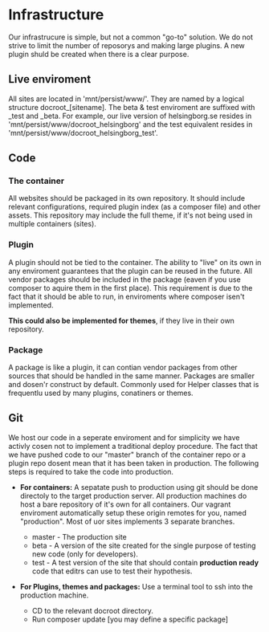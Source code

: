 # Infrastructure
Our infrastrucure is simple, but not a common "go-to" solution. We do not strive to limit the number of reposorys and making large plugins. A new plugin shuld be created when there is a clear purpose. 

## Live enviroment
All sites are located in 'mnt/persist/www/'. They are named by a logical structure docroot_[sitename]. The beta & test enviroment are suffixed with _test and _beta. For example, our live version of helsingborg.se resides in 'mnt/persist/www/docroot_helsingborg' and the test equivalent resides in 'mnt/persist/www/docroot_helsingborg_test'. 

## Code

### The container
All websites should be packaged in its own repository. It should include relevant configurations, required plugin index (as a composer file) and other assets. This repository may include the full theme, if it's not being used in multiple containers (sites). 

### Plugin
A plugin should not be tied to the container. The ability to "live" on its own in any enviroment guarantees that the plugin can be reused in the future. All vendor packages should be included in the package (eaven if you use composer to aquire them in the first place). This requirement is due to the fact that it should be able to run, in enviroments where composer isen't implemented.

__This could also be implemented for themes__, if they live in their own repository. 

### Package
A package is like a plugin, it can contian vendor packages from other sources that should be handled in the same manner. Packages are smaller and dosen'r construct by default. Commonly used for Helper classes that is frequentlu used by many plugins, conatiners or themes. 

## Git
We host our code in a seperate enviroment and for simplicity we have activly cosen not to implement a traditional deploy procedure. The fact that we have pushed code to our "master" branch of the container repo or a plugin repo dosent mean that it has been taken in production. The following steps is required to take the code into production. 

- __For containers:__ A sepatate push to production using git should be done directoly to the target production server. All production machines do host a bare repository of it's own for all containers. Our vagrant enviroment automatically setup these origin remotes for you, named "production". Most of uor sites implements 3 separate branches. 
    + master - The production site
    + beta - A version of the site created for the single purpose of testing new code (only for developers).
    + test - A test version of the site that should contain __production ready__ code that editrs can use to test their hypothesis. 
    
- __For Plugins, themes and packages:__ Use a terminal tool to ssh into the production machine. 
    + CD to the relevant docroot directory. 
    + Run composer update [you may define a specific package]



